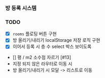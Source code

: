 ### 방 등록 시스템

### TODO

- [X] `rooms` 플로팅 버튼 구현
- [X] 방 올리기/내리기 localStorage 저장 로직 구현
- [x] 이어서 등록 시 층 수 select 박스 보이도록
- [] 평 / m2 소수점 자르기 [#13]
- 지정 되지 않은 라우터로 이동 시
- 방 올리기/내리기 시 모달 -> 리스트로 이동
